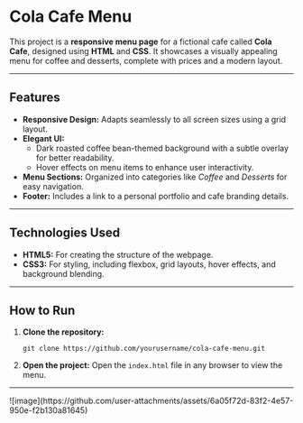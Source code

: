 <h1>Cola Cafe Menu</h1>
<p>
    This project is a <strong>responsive menu page</strong> for a fictional cafe called 
    <strong>Cola Cafe</strong>, designed using <strong>HTML</strong> and <strong>CSS</strong>. 
    It showcases a visually appealing menu for coffee and desserts, complete with prices and a modern layout.
  </p>
<hr>

  <h2>Features</h2>
  <ul>
    <li><strong>Responsive Design:</strong> Adapts seamlessly to all screen sizes using a grid layout.</li>
    <li>
      <strong>Elegant UI:</strong>
      <ul>
        <li>Dark roasted coffee bean-themed background with a subtle overlay for better readability.</li>
        <li>Hover effects on menu items to enhance user interactivity.</li>
      </ul>
    </li>
    <li><strong>Menu Sections:</strong> Organized into categories like <em>Coffee</em> and <em>Desserts</em> for easy navigation.</li>
    <li><strong>Footer:</strong> Includes a link to a personal portfolio and cafe branding details.</li>
  </ul>

  <hr>

  <h2>Technologies Used</h2>
  <ul>
    <li><strong>HTML5:</strong> For creating the structure of the webpage.</li>
    <li><strong>CSS3:</strong> For styling, including flexbox, grid layouts, hover effects, and background blending.</li>
  </ul>

  <hr>

  <h2>How to Run</h2>
  <ol>
    <li>
      <strong>Clone the repository:</strong>
      <pre><code>git clone https://github.com/yourusername/cola-cafe-menu.git</code></pre>
    </li>
    <li>
      <strong>Open the project:</strong> Open the <code>index.html</code> file in any browser to view the menu.
    </li>
  </ol>

  <hr>

  <footer>
   ![image](https://github.com/user-attachments/assets/6a05f72d-83f2-4e57-950e-f2b130a81645)

  </footer>
